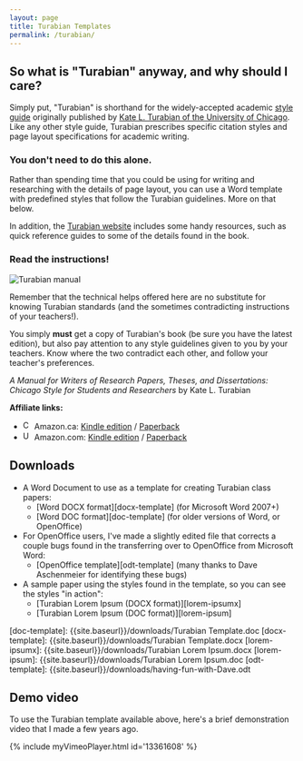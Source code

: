 ```yaml
---
layout: page
title: Turabian Templates
permalink: /turabian/
---
```


## So what is "Turabian" anyway, and why should I care? 

Simply put, "Turabian" is shorthand for the widely-accepted academic [style guide](http://en.wikipedia.org/wiki/Style_guide) originally published by [Kate L. Turabian of the University of Chicago](http://en.wikipedia.org/wiki/Kate_L._Turabian). Like any other style guide, Turabian prescribes specific citation styles and page layout specifications for academic writing.

### You don't need to do this alone.

Rather than spending time that you could be using for writing and researching with the details of page layout, you can use a Word template with predefined styles that follow the Turabian guidelines. More on that below.

In addition, the [Turabian website](https://www.chicagomanualofstyle.org/turabian.html) includes some handy resources, such as quick reference guides to some of the details found in the book.

### Read the instructions!

![Turabian manual](https://covers.openlibrary.org/b/id/8410419-M.jpg) 

Remember that the technical helps offered here are no substitute for knowing Turabian standards (and the sometimes contradicting instructions of your teachers!).

You simply **must** get a copy of Turabian's book (be sure you have the latest edition), but also pay attention to any style guidelines given to you by your teachers. Know where the two contradict each other, and follow your teacher's preferences.

*A Manual for Writers of Research Papers, Theses, and Dissertations: Chicago Style for Students and Researchers* by Kate L. Turabian

**Affiliate links:**
* <img alt="CA" src="{{site.baseurl}}/assets/ca.svg" height="16px" /> Amazon.ca: [Kindle edition][amazon-ca-kindle] / [Paperback][amazon-ca-paperback]
* <img alt="USA" src="{{site.baseurl}}/assets/us.svg" height="16px" /> Amazon.com: [Kindle edition][amazon-usa-kindle] / [Paperback][amazon-usa-paperback]

[amazon-ca-kindle]: https://www.amazon.ca/Manual-Writers-Research-Papers-Dissertations-ebook/dp/B07CQGQJPY/?tag=duncanjohns04-20
[amazon-ca-paperback]: https://www.amazon.ca/Manual-Writers-Research-Papers-Dissertations/dp/022643057X/?tag=duncanjohns04-20
[amazon-usa-kindle]: https://www.amazon.com/Manual-Writers-Research-Papers-Dissertations-ebook/dp/B07CQGQJPY/?tag=duncanandmego-20
[amazon-usa-paperback]: https://www.amazon.com/Manual-Writers-Research-Papers-Dissertations-dp-022643057X/dp/022643057X/?tag=duncanandmego-20

## Downloads

* A Word Document to use as a template for creating Turabian class papers:
    - [Word DOCX format][docx-template] (for Microsoft Word 2007+)
    - [Word DOC format][doc-template] (for older versions of Word, or OpenOffice)
* For OpenOffice users, I've made a slightly edited file that corrects a couple bugs found in the transferring over to OpenOffice from Microsoft Word:
	- [OpenOffice template][odt-template] (many thanks to Dave Aschenmeier for identifying these bugs)
* A sample paper using the styles found in the template, so you can see the styles "in action":
    - [Turabian Lorem Ipsum (DOCX format)][lorem-ipsumx]
    - [Turabian Lorem Ipsum (DOC format)][lorem-ipsum]

[doc-template]: {{site.baseurl}}/downloads/Turabian Template.doc
[docx-template]: {{site.baseurl}}/downloads/Turabian Template.docx
[lorem-ipsumx]: {{site.baseurl}}/downloads/Turabian Lorem Ipsum.docx
[lorem-ipsum]: {{site.baseurl}}/downloads/Turabian Lorem Ipsum.doc
[odt-template]: {{site.baseurl}}/downloads/having-fun-with-Dave.odt

## Demo video

To use the Turabian template available above, here's a brief demonstration video that I made a few years ago.

{% include myVimeoPlayer.html id='13361608' %}
